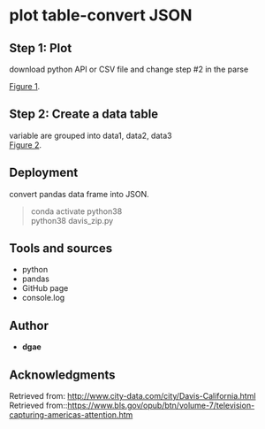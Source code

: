 # plot table-convert JSON


## Step 1: Plot

download python API or CSV file and change step #2 in the parse

[Figure 1](https://github.com/ddgae2/collect_census/edit/main/Figure1.png). <br>

## Step 2: Create a data table 

variable are grouped into data1, data2, data3 <br>
[Figure 2](https://github.com/ddgae2/collect_census/edit/main/Figure2.png). <br>

## Deployment

convert pandas data frame into JSON.
> conda activate python38 <br>
> python38 davis_zip.py


## Tools and sources

* python
* pandas
* GitHub page
* console.log


## Author

* **dgae**

## Acknowledgments
Retrieved from: http://www.city-data.com/city/Davis-California.html <br>
Retrieved from::https://www.bls.gov/opub/btn/volume-7/television-capturing-americas-attention.htm
